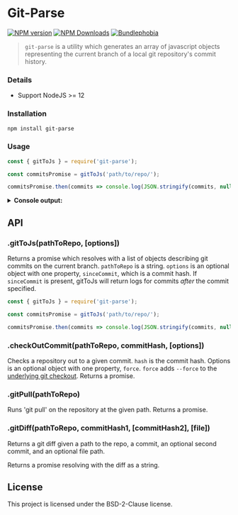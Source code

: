 Git-Parse
=========

[![NPM version](https://img.shields.io/npm/v/git-parse.svg)](https://www.npmjs.com/package/git-parse)
[![NPM Downloads](https://img.shields.io/npm/dm/git-parse.svg?style=flat)](https://www.npmjs.org/package/git-parse)
[![Bundlephobia](https://badgen.net/bundlephobia/minzip/git-parse)](https://bundlephobia.com/result?p=git-parse)

> `git-parse` is a utility which generates an array of javascript objects representing the current branch of a local git repository's commit history.

### Details

- Support NodeJS >= 12

### Installation

```bash
npm install git-parse
```

### Usage

```js
const { gitToJs } = require('git-parse');

const commitsPromise = gitToJs('path/to/repo/');

commitsPromise.then(commits => console.log(JSON.stringify(commits, null, 2)));
```

<details>
  <summary><b>Console output:</b></summary>

  ```json
  [
    {
      "hash": "7cedc121ee163d859dfdb9911e627d4b5933cc6d",
      "authorName": "mpackard@wayfair.com",
      "authorEmail": "mpackard@wayfair.com",
      "date": "Wed, 10 Jan 2018 16:44:52 -0500",
      "message": "initial setup",
      "filesAdded":[
          { "path": "packages/raspberry-popsicle/index.js" },
          { "path": "packages/raspberry-popsicle/package-lock.json" },
          { "path": "packages/raspberry-popsicle/package.json" }
      ],
      "filesDeleted": [],
      "filesModified": [],
      "filesRenamed": []
    },
    {
      "hash": "226f032eb87ac1eb18b7212eeaf1356980a9ae03",
      "authorName": "mpackard@wayfair.com",
      "authorEmail": "mpackard@wayfair.com",
      "date": "Wed, 10 Jan 2018 15:25:16 -0500",
      "message": "add README",
      "filesAdded": [
        { "path": "README.md" }
      ],
      "filesDeleted": [],
      "filesModified": [],
      "filesRenamed": []
    }
  ]
  ```
</details>

## API

### .gitToJs(pathToRepo, [options])

Returns a promise which resolves with a list of objects describing git commits on the current branch. `pathToRepo` is a string. `options` is an optional object with one property, `sinceCommit`, which is a commit hash. If `sinceCommit` is present, gitToJs will return logs for commits _after_ the commit specified.

```js
const { gitToJs } = require('git-parse');

const commitsPromise = gitToJs('path/to/repo/');

commitsPromise.then(commits => console.log(JSON.stringify(commits, null, 2)));
```

### .checkOutCommit(pathToRepo, commitHash, [options])

Checks a repository out to a given commit. `hash` is the commit hash. Options is an optional object with one property, `force`. `force` adds `--force` to the [underlying git checkout](https://git-scm.com/docs/git-checkout#git-checkout--f). Returns a promise.

### .gitPull(pathToRepo)

Runs 'git pull' on the repository at the given path. Returns a promise.

### .gitDiff(pathToRepo, commitHash1, [commitHash2], [file])

Returns a git diff given a path to the repo, a commit, an optional second commit, and an optional file path.

Returns a promise resolving with the diff as a string.

## License

This project is licensed under the BSD-2-Clause license.
